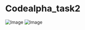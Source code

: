 # Codealpha_task2
![Image](https://github.com/user-attachments/assets/f4279818-0e64-4b0b-ba37-c83074f9f28f)
![Image](https://github.com/user-attachments/assets/9e16b98b-50e3-4ae1-bdba-548528a62229)
